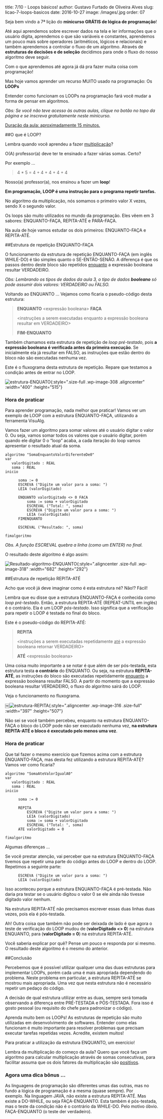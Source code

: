 title: 7/10 - Loops básicos!
author: Gustavo Furtado de Oliveira Alves
slug: licao-7-loops-basicos
date: 2016-10-27
image: /images/.jpg
order: 07

Seja bem vindo a 7ª lição do **minicurso GRÁTIS de lógica de
programação**!

Até aqui aprendemos sobre escrever dados na tela e ler informações que o
usuário digita, aprendemos o que são variáveis e constantes, aprendemos
um pouco mais sobre operadores (aritméticos, lógicos e relacionais) e
também aprendemos a controlar o fluxo de um algoritmo. Através de
**estruturas de decisões e de seleção** decidimos para onde o fluxo do
nosso algoritmo deve seguir.

Com o que aprendemos até agora já dá pra fazer muita coisa com
programação!

Mas hoje vamos aprender um recurso MUITO usado na programação: Os
**LOOPs**

Entender como funcionam os LOOPs na programação fará você mudar a forma
de pensar em algoritmos.

*Obs: Se você não teve acesso às outras aulas, clique no botão no topo
da página e se inscreva gratuitamente neste minicurso.*

<span style="text-decoration: underline;">Duração da
aula: aproximadamente 15 minutos.</span>

##O que é LOOP?

Lembra quando você aprendeu a fazer <span
style="text-decoration: underline;">multiplicação</span>?

O(A) professor(a) deve ter te ensinado a fazer várias somas. Certo?

Por exemplo ...

> 4 \* 5 = 4 + 4 + 4 + 4 + 4

Nosso(a) professor(a), nos ensinou a fazer um **loop**!

**Em programação, LOOP é uma instrução para o programa repetir
tarefas.**

No algoritmo da multiplicação, nós somamos o primeiro valor X vezes,
sendo X o segundo valor.

Os loops são muito utilizados no mundo da programação. Eles vêem em 3
sabores: ENQUANTO-FAÇA, REPITA-ATÉ e PARA-FAÇA.

Na aula de hoje vamos estudar os dois primeiros: ENQUANTO-FAÇA e
REPITA-ATÉ.

##Estrutura de repetição ENQUANTO-FAÇA

O funcionamento da estrutura de repetição ENQUANTO-FAÇA (em inglês
WHILE-DO) é tão simples quanto o SE-ENTÃO-SENÃO. A diferença é que os
passos dentro deste bloco são repetidos <span
style="text-decoration: underline;">enquanto</span> a expressão booleana
resultar VERDADEIRO.

*Obs: Lembrando os tipos de dados da aula 3, o tipo de dados
**booleano** só pode assumir dois valores: VERDADEIRO ou FALSO.*

Voltando ao ENQUANTO ... Vejamos como ficaria o pseudo-código desta
estrutura:

> **ENQUANTO** &lt;expressão booleana&gt; **FAÇA**
>
> &lt;instruções a serem executadas enquanto a expressão booleana
> resultar em VERDADEIRO&gt;
>
> **FIM-ENQUANTO**

Também chamamos esta estrutura de repetição de *loop pré-testado*, pois
**a expressão booleana é verificada antes da primeira execução**. Se
inicialmente ela já resultar em FALSO, as instruções que estão dentro do
bloco não são executadas nenhuma vez.

Este é o fluxograma desta estrutura de repetição. Repare que testamos a
condição antes de entrar no LOOP.

![estrutura-ENQUATO](http://www.dicasdeprogramacao.com.br/minicurso-logica-de-programacao/wp-content/uploads/2015/09/estrutura-ENQUATO.png){:style=".size-full .wp-image-308 .aligncenter" :width="400" :height="515"}

### Hora de praticar

Para aprender programação, nada melhor que praticar! Vamos ver um
exemplo de LOOP com a estrutura ENQUANTO-FAÇA, utilizando a ferramenta
VisuAlg.

Vamos fazer um algoritmo para somar valores até o usuário digitar o
valor 0. Ou seja, vamos somar todos os valores que o usuário digitar,
porém quando ele digitar 0 o “loop” acaba, a cada iteração do loop vamos
apresentar o resultado atual da soma.

``` {.toolbar:1 .lang:default .decode:true}
algoritmo "SomaEnquantoValorDiferenteDe0"
var
   valorDigitado : REAL
   soma : REAL
inicio

      soma := 0
      ESCREVA ("Digite um valor para a soma: ")
      LEIA (valorDigitado)

      ENQUANTO valorDigitado <> 0 FACA
          soma := soma + valorDigitado
          ESCREVAL ("Total: ", soma)
          ESCREVA ("Digite um valor para a soma: ")
          LEIA (valorDigitado)
      FIMENQUANTO

      ESCREVAL ("Resultado: ", soma)

fimalgoritmo
```

*Obs. A função ESCREVAL quebra a linha (como um ENTER) no final.*

O resultado deste algoritmo é algo assim:

![Resultado-algoritmo-ENQUANTO](http://www.dicasdeprogramacao.com.br/minicurso-logica-de-programacao/wp-content/uploads/2015/07/Resultado-algoritmo-ENQUANTO.png){:style=".aligncenter .size-full .wp-image-318" :width="682" :height="292"}

##Estrutura de repetição REPITA-ATÉ

Acho que você já deve imaginar como é esta estrutura né? Não!? Fácil!

Lembra que eu disse que a estrutura ENQUANTO-FAÇA é conhecida como *loop
pré-testado*. Então, a estrutura REPITA-ATÉ (REPEAT-UNTIL em inglês) é o
contrário. Ela é um LOOP *pós-testado*. Isso significa que a verificação
para repetir o LOOP é testada no final do bloco.

Este é o pseudo-código do REPITA-ATÉ:

> **REPITA**
>
> &lt;instruções a serem executadas repetidamente <span
> style="text-decoration: underline;">até</span> a expressão booleana
> retornar VERDADEIRO&gt;
>
> **ATÉ** &lt;expressão booleana&gt;

Uma coisa muito importante a se notar é que além de ser pós-testada,
esta estrutura testa **o contrário** do ENQUANTO. Ou seja, na estrutura
**REPITA-ATÉ**, as instruções do bloco são executadas
repetidamente <span style="text-decoration: underline;">enquanto</span>
a expressão booleana resultar FALSO. A partir do momento que a expressão
booleana resultar VERDADEIRO, o fluxo do algoritmo sairá do LOOP.

Veja o funcionamento no fluxograma.

￼![estrutura-REPITA](http://www.dicasdeprogramacao.com.br/minicurso-logica-de-programacao/wp-content/uploads/2015/07/estrutura-REPITA.png){:style=".aligncenter .wp-image-316 .size-full" :width="397" :height="507"}

Não sei se você também percebeu, enquanto na estrutura ENQUANTO-FAÇA o
bloco do LOOP pode não ser executado nenhuma vez, **na estrutura
REPITA-ATÉ o bloco é executado pelo menos uma vez**.

### Hora de praticar

Que tal fazer o mesmo exercício que fizemos acima com a estrutura
ENQUANTO-FAÇA, mas desta fez utilizando a estrutura REPITA-ATÉ? Vamos
ver como ficaria?

``` {.toolbar:1 .lang:default .decode:true}
algoritmo "SomaAteValorIgualA0"
var
   valorDigitado : REAL
   soma : REAL
inicio

      soma := 0   

      REPITA
          ESCREVA ("Digite um valor para a soma: ")
          LEIA (valorDigitado)
          soma := soma + valorDigitado
          ESCREVAL ("Total: ", soma)
      ATE valorDigitado = 0

fimalgoritmo
```

Algumas diferenças ...

Se você prestar atenção, vai perceber que na estrutura ENQUANTO-FAÇA
tivemos que repetir uma parte do código antes do LOOP e dentro do LOOP.
Repetimos a seguinte parte:

``` {.toolbar:1 .lang:default .decode:true}
      ESCREVA ("Digite um valor para a soma: ")
      LEIA (valorDigitado)
```

Isso aconteceu porque a estrutura ENQUANTO-FAÇA é pré-testada. Não
daria pra testar se o usuário digitou o valor 0 se ele ainda não tivesse
digitado valor nenhum.

Na estrutura REPITA-ATÉ não precisamos escrever essas duas linhas duas
vezes, pois ela é pós-testada.

Ah! Outra coisa que também não pode ser deixada de lado é que agora o
teste de verificação do LOOP mudou de (**valorDigitado &lt;&gt; 0**) na
estrutura ENQUANTO, para (**valorDigitado = 0**) na estrutura
REPITA-ATÉ.

Você saberia explicar por quê? Pense um pouco e responda por si mesmo. O
resultado deste algoritmo é o mesmo do anterior.

##Conclusão

Percebemos que é possível utilizar qualquer uma das duas estruturas para
implementar LOOPs, porém cada uma é mais apropriada dependendo do
problema. Neste problema em particular, a estrutura REPITA-ATÉ se
mostrou mais apropriada. Uma vez que nesta estrutura não é necessário
repetir um pedaço do código.

A decisão de qual estrutura utilizar entre as duas, sempre será tomada
observando a diferença entre PRÉ-TESTADA e PÓS-TESTADA. Fora isso é
gosto pessoal (ou requisito do chefe para padronizar o código).

Aprenda muito bem os LOOPs! As estruturas de repetição são muito
utilizadas em desenvolvimento de softwares. Entender como elas funcionam
é muito importante para resolver problemas que precisam executar tarefas
repetidas vezes. Acredite, existem muitos!

Para praticar a utilização da estrutura ENQUANTO, um exercício!

Lembra da multiplicação do começo da aula? Quero que você faça um
algoritmo para calcular multiplicação através de somas consecutivas,
para facilitar assuma que os dois fatores da multiplicação são <span
style="text-decoration: underline;">positivos</span>.

### Agora uma dica bônus ...

As linguagens de programação são diferentes umas das outras, mas no
fundo a lógica de programação é a mesma (quase sempre). Por exemplo. Na
linguagem JAVA, não existe a estrutura REPITA-ATÉ. Mas existe a
DO-WHILE, ou seja FAÇA-ENQUANTO. Esta também é pós-testada, mas o teste
da condição não é o contrário da WHILE-DO. Pelo motivo óbvio.
FAÇA-ENQUANTO (o teste der verdadeiro).
